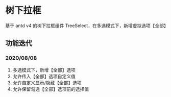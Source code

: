 # 树下拉框

基于 antd v4 的树下拉框组件 TreeSelect，在多选模式下，新增虚拟选项【全部】

## 功能迭代

### 2020/08/08

1. 多选模式下，新增【全部】选项
2. 允许传入【全部】选项自定义值
3. 允许自定义显示/隐藏【全部】选项
4. 允许保留勾选【全部】选项前的选择值